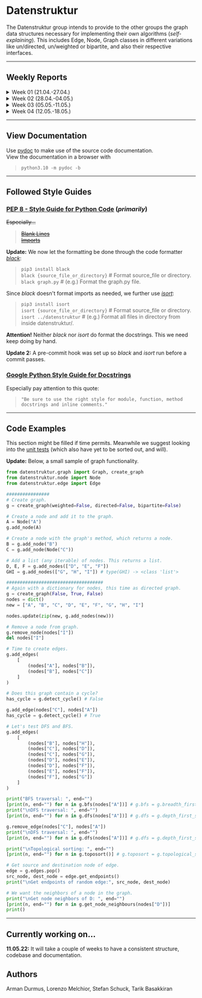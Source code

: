 # Datenstruktur

The Datenstruktur group intends to provide to the other groups the graph data structures necessary for implementing their own algorithms (<em>self-explaining</em>). This includes Edge, Node, Graph classes in different variations like un/directed, un/weighted or bipartite, and also their respective interfaces.

---

## Weekly Reports
<details>
<summary>Week 01 (21.04.-27.04.)</summary>

* Recherche über Struktur und Arten von Graphen sowie Verwendungsmöglichkeiten
* Erkundung der Möglichkeiten und möglicher Problemstellen durch testweise Implementierung
* darunter: Strukturen (Graph, Knoten, Kante, Adjazenzmatrix) mit Funktionalität und Algorithmen (Breitensuche)
* Besprechung des weiteren Vorgehens und erste Aufgabenteilung
</details>

<details>
<summary>Week 02 (28.04.-04.05.)</summary>

* Wir haben einige rudimentäre Interfaces für Graphs, Edges und Nodes implementiert.
* Die in der Vorlesung besprochenen Methoden haben wir als abstrakte Methoden entworfen und beginnen einige davon als konkrete Klassen zu implementieren.
* Für Methoden wie add_edge, add_node (usw) haben wir einfache grundlegende Implementationen geschrieben.
* Für gerichtete und ungerichtete Graphen haben wir schonmal einen einfachen Test Case erstellt.
* Wir haben begonnen uns Überlegungen zu bipartiten Graphen und deren Funktionsweise gemacht, sowie einige Entwurfsentscheidungen getroffen wie z.B. Signaturen bzw. Rückgabewerte bestimmter Methoden und Hierarchien von Interfaces/Klassen.

- In dieser Woche haben wir einige Grundlagen gelegt auf denen wir in den kommenden Wochen aufbauen wollen. Wir finden uns in das Thema ein und haben die interne Kommunikation erarbeitet.
</details>

<details>
<summary>Week 03 (05.05.-11.05.)</summary>

* Anpassung des Codes, um Style Guides zu entsprechen (PEP 8 - Style Guide for Python Code, Google Python Style Guide für Docstrings) -> Blank Lines, Docstrings, snake_case, …
* Docstrings für Klassen und Methoden (lückenhaft), ausstehend noch für Module
* Vollständige Implementierung der Interfaces und Einführung der poetry
Weiterführende Implementierung der Klasse Node, Graph und Edge. (An den Klassen gibt es noch Optimierungsbedarf, aber die Funktionalität steht im Vordergrund)
* Testing für Bipartite Graphen
* Topological Sorting
* Strukturierung unserer Kommunikation durch das Ampeln nützlicher Links und das Umstrukturieren der internen Kommunikation
</details>

<details>
<summary>Week 04 (12.05.-18.05.)</summary>

Woche 4 (12.5.-18.5.)
* Priorisierung von Unit Tests. (An Funktionalität haben wir den anderen Gruppen vorerst genug zur Verfügung gestellt. Dort ist zeitliche Luft; weitere Funktionalität ruhig nach Bedarf.) Mit den Unit Tests können wir auf ein sauberes Fundament bauen. Neben der Fehlerbehebung hätten die anderen Gruppen dann auch Beispielcode.
* Einbringung der Code-Formatierer black und isort.
* Pre-commit hooks für die Code-Formatierer prüfen Formatierung des Codes, bevor der Commit durchgeht. Problem: Muss von jedem manuell mit poetry run pre-commit install installiert werden.
* Weiterführende Implementierungen, u. A.
    * Weitere Unit Tests
    * Topological Sorting
    * Umwandlung Node.neighbors property zu Methode
    * Abkürzungen bfs, dfs für breadth_first_search() und depth_first_search(), Entfernen von Prints bei Rückgabe von Listen
    * Ergänzung fehlender konkreter Graph-Klassen (vorerst als Platzhalter)
    * create_graph() zur Erstellung des benötigten Graphen anhand von boolschen Argumenten für weighted, directed und bipartite.
    * Fehlerbehebungen
    * Edge.get_endpoints() gibt nun ein frozenset-Objekt zurück
    * Verbesserung der __hash__()-Methoden entsprechend der Empfehlung der [Python3 Dokumentation](https://docs.python.org/3/reference/datamodel.html?highlight=__hash__#object.__hash__)
    * add_node() mit Node-Objekt als Eingabe implementiert.
    * add_edge() mit Edge-Objekt als Eingabe implementiert, wobei es eine neue Edge-Objekt zurückgibt.
    * detect_circle() für ungerichtete Graphen implementiert, mit Positiv- und Negativ- Test
* Unit Tests sinnvoll separiert und in neues Unterverzeichnis verschoben
* Umbenennung von Variablen und Methoden und Dateien für bessere Verständlichkeit und Löschen von redundantem Code.
* Anpassung imports dahingehend, dass alle anderen Gruppen aus unserem Repository importieren können.
* Sortierung der Reihenfolge der Klassen und Methoden.
* Ausbau der README.md
</details>

---

## View Documentation
Use [pydoc](https://docs.python.org/3/library/pydoc.html) to make use of the source code documentation. <br>
View the documentation in a browser with
>`python3.10 -m pydoc -b`

---

## Followed Style Guides
### <u>[PEP 8 - Style Guide for Python Code](https://peps.python.org/pep-0008/)</u> (<em>primarily</em>)
<s>Especially... <br>
> [Blank Lines](https://peps.python.org/pep-0008/#blank-lines)<br>
> [Imports](https://peps.python.org/pep-0008/#imports)<br>
</s>

**Update:** We now let the formatting be done through the code formatter [<em>black</em>](https://pypi.org/project/black/):

>`pip3 install black` \
>`black {source_file_or_directory}` # Format source_file or directory. \
>`black graph.py` # (e.g.) Format the graph.py file.

Since <em>black</em> doesn't format imports as needed, we further use [<em>isort</em>](https://pypi.org/project/isort/):

>`pip3 install isort` \
>`isort {source_file_or_directory}` # Format source_file or directory. \
>`isort ../datenstruktur` # (e.g.) Format all files in directory from inside datenstruktur/.

**Attention!** Neither <em>black</em> nor <em>isort</em> do format the docstrings. This we need keep doing by hand.

**Update 2:** A pre-commit hook was set up so <em>black</em> and <em>isort</em> run before a commit passes.

### <u>[Google Python Style Guide for Docstrings](https://google.github.io/styleguide/pyguide.html#38-comments-and-docstrings)</u>
Especially pay attention to this quote:<br>
>`"Be sure to use the right style for module, function, method docstrings and inline comments."`

---

## Code Examples
This section might be filled if time permits. Meanwhile we suggest looking into the [unit tests](https://git.imp.fu-berlin.de/swp-algorithmen-22/datenstruktur/-/tree/main/datenstruktur/unit_tests) (which also have yet to be sorted out, and will).

**Update:** Below, a small sample of graph functionality.
```python
from datenstruktur.graph import Graph, create_graph
from datenstruktur.node import Node
from datenstruktur.edge import Edge

################
# Create graph.
g = create_graph(weighted=False, directed=False, bipartite=False)

# Create a node and add it to the graph.
A = Node("A")
g.add_node(A)

# Create a node with the graph's method, which returns a node.
B = g.add_node("B")
C = g.add_node(Node("C"))

# Add a list (any iterable) of nodes. This returns a list.
D, E, F = g.add_nodes(["D", "E", "F"])
GHI = g.add_nodes(["G", "H", "I"]) # type(GHI) -> <class 'list'>

####################################
# Again with a dictionary for nodes, this time as directed graph.
g = create_graph(False, True, False)
nodes = dict()
new = ["A", "B", "C", "D", "E", "F", "G", "H", "I"]

nodes.update(zip(new, g.add_nodes(new)))

# Remove a node from graph.
g.remove_node(nodes["I"])
del nodes["I"]

# Time to create edges.
g.add_edges(
    [
        (nodes["A"], nodes["B"]),
        (nodes["B"], nodes["C"])
    ]
)

# Does this graph contain a cycle?
has_cycle = g.detect_cycle() # False

g.add_edge(nodes["C"], nodes["A"])
has_cycle = g.detect_cycle() # True

# Let's test DFS and BFS.
g.add_edges(
    [
        (nodes["B"], nodes["H"]),
        (nodes["C"], nodes["D"]),
        (nodes["C"], nodes["G"]),
        (nodes["D"], nodes["E"]),
        (nodes["D"], nodes["F"]),
        (nodes["E"], nodes["F"]),
        (nodes["F"], nodes["G"])
    ]
)

print("BFS traversal: ", end="")
[print(n, end="") for n in g.bfs(nodes["A"])] # g.bfs = g.breadth_first_search
print("\nDFS traversal: ", end="")
[print(n, end="") for n in g.dfs(nodes["A"])] # g.dfs = g.depth_first_search

g.remove_edge(nodes["C"], nodes["A"])
print("\nDFS traversal: ", end="")
[print(n, end="") for n in g.dfs(nodes["A"])] # g.dfs = g.depth_first_search

print("\nTopological sorting: ", end="")
[print(n, end="") for n in g.toposort()] # g.toposort = g.topological_sort

# Get source and destination node of edge.
edge = g.edges.pop()
src_node, dest_node = edge.get_endpoints()
print("\nGet endpoints of random edge:", src_node, dest_node)

# We want the neighbors of a node in the graph.
print("\nGet node neighbors of D: ", end="")
[print(n, end="") for n in g.get_node_neighbours(nodes["D"])]
print()
```
---

## Currently working on...
**11.05.22:** It will take a couple of weeks to have a consistent structure, codebase and documentation.

## Authors
Arman Durmus, Lorenzo Melchior, Stefan Schuck, Tarik Basakkiran  